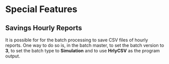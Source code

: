 # Special Features

## Savings Hourly Reports

It is possible for for the batch processing to save CSV files of hourly reports. One way to do so is, in the batch master, to set the batch version to **3**, to set the batch type to **Simulation** and to use **HrlyCSV** as the program output.




